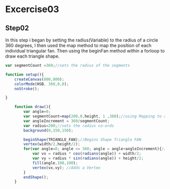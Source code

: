 # Excercise03

## Step02

In this step i began by setting the radius(Variable) to the radius of a circle 360 degrees, I then used the map method to map the position of each individual triangular fan. Then using the beginFan method within a forloop to draw each triangle shape.

```js
var segmentCount =360;//sets the radius of the segments

function setup(){
    createCanvas(800,800);
    colorMode(HSB, 360,0,0);
    noStroke();

}

    function draw(){
        var angle=0;
        var segmentCount=map(200,0,height, 1 ,360);//using Mapping to re-map a number from one range to another
        var angleIncrement = 360/segmentCount;
        var radius=200;//sets the radius co-ords
        background(0,150,150);

        beginShape(TRIANGLE_FAN);//Begins Shape Triangle FAN
        vertex(width/2,height/2);
        for(var angle=0; angle <= 360; angle = angle+angleIncrement){//creates each vertex with the correct angle and creates a loop of each one
            var vx = radius * cos(radians(angle)) + width/2; 
            var vy = radius * sin(radians(angle)) + height/2;
            fill(angle,100,100);
            vertex(vx,vy); //Adds a Vertex    
        }
        endShape();                                                        
    }

```
